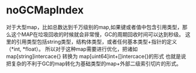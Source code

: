 # noGCMapIndex

对于大型map，比如总数达到千万级别的map,如果键或者值中包含引用类型，那么这个MAP在垃圾回收的时候就会非常慢，GC的周期回收时间可以达到秒级。
这里的引用类型包括string类型，结构体类型，或者任何基本类型+指针的定义（*int, *float）。
所以对于这种map需要进行优化，把诸如 map[string]intercace{} 转换为 map[uint64]int+[]intercace{}的形式
也就是说把复杂的不利于GC的map转化为基础类型的map+外部二级索引切片的形式。

